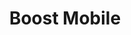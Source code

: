 ---
title: "Boost Mobile"
url: /milwaukee/boost-mobile-west-historic-mitchell-street/
shop: mobile phone
---